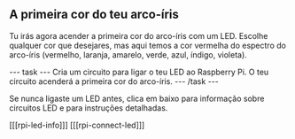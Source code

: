 ## A primeira cor do teu arco-íris

Tu irás agora acender a primeira cor do arco-íris com um LED. Escolhe qualquer cor que desejares, mas aqui temos a cor vermelha do espectro do arco-íris (vermelho, laranja, amarelo, verde, azul, índigo, violeta).

\--- task \--- Cria um circuito para ligar o teu LED ao Raspberry Pi. O teu circuito acenderá a primeira cor do arco-íris. \--- /task \---

Se nunca ligaste um LED antes, clica em baixo para informação sobre circuitos LED e para instruções detalhadas.

\[[[rpi-led-info]]\] \[[[rpi-connect-led\]]]